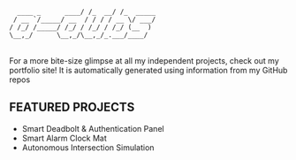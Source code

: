
```
  ____ _      ____/ /_  __/ /_  _____
 / __ `/_____/ __  / / / / __ \/ ___/
/ /_/ /_____/ /_/ / /_/ / /_/ (__  ) 
\__,_/      \__,_/\__,_/_.___/____/                                                        
```
<br>
For a more bite-size glimpse at all my independent projects, check out my portfolio site! 
It is automatically generated using information from my GitHub repos  

## FEATURED PROJECTS
 - Smart Deadbolt & Authentication Panel
 - Smart Alarm Clock Mat
 - Autonomous Intersection Simulation
